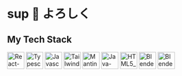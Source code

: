 <h1> sup 👋 よろしく </h1>

<h2> My Tech Stack </h2>
<img src="https://github.com/IMIHonigmann/IMIHonigmann/assets/129157644/621b9dfc-9002-4264-8d6e-c0da6b7013d2" alt="React-icon" width="40" height="40"/>
<img src="https://github.com/IMIHonigmann/IMIHonigmann/assets/129157644/b556a9f4-a66e-4ae8-8db4-32e7fd65e878" alt="Typescript_logo_2020" width="40" height="40"/>
<img src="https://github.com/IMIHonigmann/IMIHonigmann/assets/129157644/8c017432-49fc-4355-9c28-40e04df5b284" alt="Javascript_logo" width="40" height="40"/>
<img src="https://github.com/IMIHonigmann/IMIHonigmann/assets/129157644/54015e41-d6fc-4662-b901-e8b1bf0d183f" alt="Tailwind_CSS_Logo" width="40" height="40"/>
<img src="https://github.com/IMIHonigmann/IMIHonigmann/assets/129157644/5416b256-bb2e-49c7-80cf-f6078731d396" alt="Mantine_logo" width="40" height="40"/>
<img src="https://github.com/IMIHonigmann/IMIHonigmann/assets/129157644/2ee071dd-0511-4e57-b7a5-6a30703f8e89" alt="Java-Logo" width="40" height="40"/>
<img src="https://github.com/IMIHonigmann/IMIHonigmann/assets/129157644/767c8db5-a7ca-4f91-966d-185adbe49a5c" alt="HTML5_logo" width="40" height="40"/>
<img src="https://github.com/IMIHonigmann/IMIHonigmann/assets/129157644/cfa6f524-c774-4adc-ae89-717c049c9bbb" alt="Blender_logo" width="40" height="40"/>
<img src="https://github.com/IMIHonigmann/IMIHonigmann/assets/129157644/4657ba9d-2d94-450b-a933-10bdc07d86b7" alt="Blender_logo" width="40" height="40"/>
